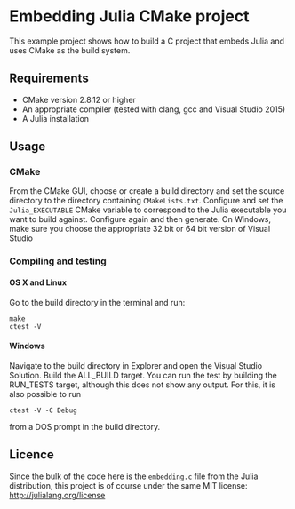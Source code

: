 # Embedding Julia CMake project

This example project shows how to build a C project that embeds Julia and uses CMake as the build system.

## Requirements
* CMake version 2.8.12 or higher
* An appropriate compiler (tested with clang, gcc and Visual Studio 2015)
* A Julia installation

## Usage

### CMake
From the CMake GUI, choose or create a build directory and set the source directory to the directory containing `CMakeLists.txt`. Configure and set the `Julia_EXECUTABLE` CMake variable to correspond to the Julia executable you want to build against. Configure again and then generate. On Windows, make sure you choose the appropriate 32 bit or 64 bit version of Visual Studio

### Compiling and testing
#### OS X and Linux
Go to the build directory in the terminal and run:

```
make
ctest -V
```

#### Windows
Navigate to the build directory in Explorer and open the Visual Studio Solution. Build the ALL_BUILD target. You can run the test by building the RUN_TESTS target, although this does not show any output. For this, it is also possible to run

```
ctest -V -C Debug
```

from a DOS prompt in the build directory.

## Licence
Since the bulk of the code here is the `embedding.c` file from the Julia distribution, this project is of course under the same MIT license: http://julialang.org/license
